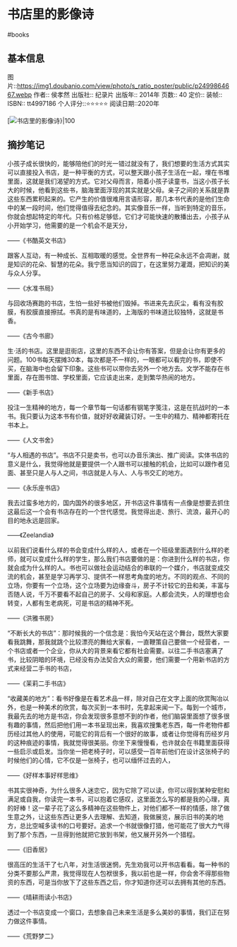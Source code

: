 # 书店里的影像诗
#books 
## 基本信息

图片::https://img1.doubanio.com/view/photo/s_ratio_poster/public/p2499864667.webp 
作者:: 侯孝然
出版社:: 纪录片
出版年:: 2014年
页数:: 40
定价:: 
装帧:: 
ISBN:: tt4997186
个人评分::⭐⭐⭐⭐⭐
阅读日期::2020年

 [![书店里的影像诗}|100](https://img1.doubanio.com/view/photo/s_ratio_poster/public/p2499864667.webp )

## 摘抄笔记

小孩子成长很快的，能够陪他们的时光一错过就没有了，我们想要的生活方式其实可以直接投入书店，是一种平衡的方式，可以整天跟小孩子生活在一起，埋在书堆里面，这就是我们渴望的方式。它对父母而言，陪着小孩子读童书，当这小孩子长大的时候，他看到这些书，脑海里面浮现的其实就是父母。亲子之间的关系就是靠这些东西累积起来的。它产生的价值很难用言语形容，那几本书代表的是他们生命中的某一段时间，他们觉得值得去纪念的。其实像音乐一样，当听到特定的音乐，你就会想起特定的年代。只有价格足够低，它们才可能快速的散播出去，小孩子从小开始学习，他需要的是一个机会不是天分，

——《书酷英文书店》

跟客人互动，有一种成长、互相取暖的感觉。全世界有一种花朵永远不会凋谢，就是知识的花朵、智慧的花朵。我宁愿当知识的园丁，在这里努力灌溉，把知识的美与众人分享。

——《水准书局》

与回收场赛跑的书店，生怕一些好书被他们毁掉。书进来先去灰尘，看有没有胶膜，有胶膜直接擦拭。书真的是有味道的，上海版的书味道比较独特，这就是书香。

——《古今书廊》

生·活的书店。这里是逛街店，这里的东西不会让你有答案，但是会让你有更多的问题。100书每天摆摊30本，每次都是不一样的，一眼都可以看完的书，即使不买，在脑海中也会留下印象。这些书可以带你去另外一个地方去。文学不能存在书里面，存在图书馆、学校里面，它应该走出来，走到繁华热闹的地方。

——《新手书店》

投注一生精神的地方，每一个章节每一句话都有钢笔字笺注，这是在抗战时的一本书。我只要认为这本书有价值，就好好收藏装订好。一生中的精力、精神都寄托在书本上。

——《人文书舍》

“与人相遇的书店”。书店不只是卖书，也可以办音乐演出、推广阅读。实体书店的意义是什么，我觉得他就是要提供一个人跟书可以接触的机会，比如可以跟作者见面、甚至只是人与人之间，书店就是人与人、人与书交汇的地方。

——《永乐座书店》

我去过蛮多地方的，国内国外的很多地区，开书店这件事情有一点像是想要去抓住这最后这一个会有书店存在的一个世代感觉。我觉得出走、旅行、流浪，最开心的目的地永远是回家。

——《Zeelandia》

以前我们说看什么样的书会变成什么样的人，或者在一个班级里面遇到什么样的老师，就可以变成什么样的学生，那么我们书店要做的是：你进到什么样的书店，你就会成为什么样的人。书也可以做社会运动结合的串联的一个媒介，书店就变成交流的机会，甚至是学习再学习、提供不一样思考角度的地方。不同的观点、不同的立场，你要有一个立场，这个立场要为边缘奋斗，房子不计较它的丑和美，丰富与否随人说，千万不要看不起自己的房子、父母和家庭。人都会流失，人的理想也会转变，人都有生老病死，可是书店的精神不死。

——《洪雅书房》

“不断长大的书店”：那时候我的一个信念是：我怕今天站在这个舞台，既然大家要看我跳舞，那我就跳个比较漂亮的舞给大家看，一直鞭策自己要做一个经营者，一个书店或者一个企业，你从大的背景来看它都有社会需要。以往二手书店塞满了书，比较阴暗的环境，已经没有办法契合大众的需要，他们需要一个用新书店的方式来经营二手书的书店，

——《茉莉二手书店》

“收藏美的地方”：看书好像是在看艺术品一样，除对自己在文字上面的欣赏陶冶以外，也是一种美术的欣赏，每次买到一本书时，先拿起来闻一下。每到一个城市，我最先去的地方是书店，你会发现很多意想不到的作者，他们脑袋里面想了很多很有趣的事情，然后把他们用一本书呈现出来，我喜欢搜集老东西，每一件老物件都历经过其他人的使用，可能它的背后有一个很好的故事，或者让你觉得有历经岁月的这种痕迹的事情，我就觉得很美丽。你坐下来慢慢看，也许就会在书籍里面获得一些启示或启发。当你坐一把老椅子时，可以感受一百年前他们在设计这张椅子的时候他们的心情，它不仅是一张椅子，也可以缅怀过去的人，

——《好样本事好样思维》

书其实很神奇，为什么很多人迷恋它，因为它除了可以读，你可以得到某种安慰和满足或自我，你读完一本书，可以抱着它感叹，这里面怎么写的都是我的心理，真的好棒！这一辈子花了这么多精神在这些物件上，对他们都不一样的情感，除了做生意之外，让这些东西让更多人去理解、去知道，我做展览，展示旧书的美的地方，总比空喊多读书的口号要好。追求一个书就很像打猎，他可能花了很大力气得到了那个东西，一旦得到他就把它放到书架，他又展开另外一个猎程。

——《旧香居》

很高压的生活干了七八年，对生活很迷惘，先生劝我可以开书店看看。每一种书的分类不要那么严肃，我觉得现在人包袱很多，我以前也是一样，你会舍不得那些物资的东西，可是当你放下了这些东西之后，你才知道你还可以去拥有其他的东西。

——《晴耕雨读小书店》

透过一个书店变成一个窗口，去想象自己未来生活是多么美妙的事情，我们正在努力做这件事情。

——《荒野梦二》